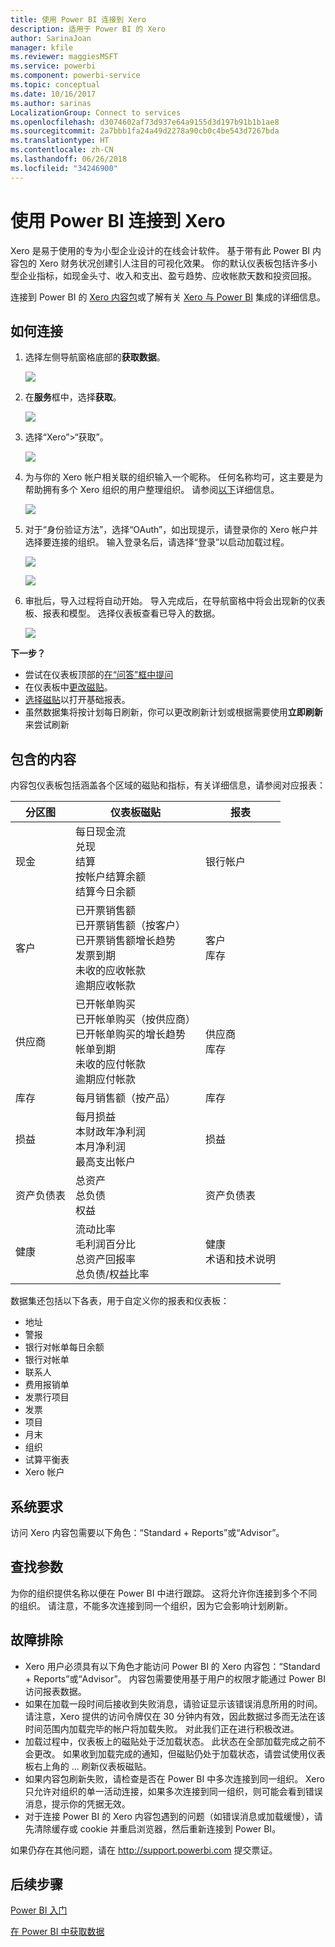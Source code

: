 ```yaml
---
title: 使用 Power BI 连接到 Xero
description: 适用于 Power BI 的 Xero
author: SarinaJoan
manager: kfile
ms.reviewer: maggiesMSFT
ms.service: powerbi
ms.component: powerbi-service
ms.topic: conceptual
ms.date: 10/16/2017
ms.author: sarinas
LocalizationGroup: Connect to services
ms.openlocfilehash: d3074602af73d937e64a9155d3d197b91b1b1ae8
ms.sourcegitcommit: 2a7bbb1fa24a49d2278a90cb0c4be543d7267bda
ms.translationtype: HT
ms.contentlocale: zh-CN
ms.lasthandoff: 06/26/2018
ms.locfileid: "34246900"
---
```

# <a name="connect-to-xero-with-power-bi"></a>使用 Power BI 连接到 Xero
Xero 是易于使用的专为小型企业设计的在线会计软件。 基于带有此 Power BI 内容包的 Xero 财务状况创建引人注目的可视化效果。 你的默认仪表板包括许多小型企业指标，如现金头寸、收入和支出、盈亏趋势、应收帐款天数和投资回报。

连接到 Power BI 的 [Xero 内容包](https://app.powerbi.com/getdata/services/xero)或了解有关 [Xero 与 Power BI](https://help.xero.com/Power-BI) 集成的详细信息。

## <a name="how-to-connect"></a>如何连接
1. 选择左侧导航窗格底部的**获取数据**。
   
   ![](media/service-connect-to-xero/getdata.png)
2. 在**服务**框中，选择**获取**。
   
   ![](media/service-connect-to-xero/services.png)
3. 选择“Xero”\>“获取”。
   
   ![](media/service-connect-to-xero/connect.png)
4. 为与你的 Xero 帐户相关联的组织输入一个昵称。 任何名称均可，这主要是为帮助拥有多个 Xero 组织的用户整理组织。 请参阅[以下](#FindingParams)详细信息。
   
   ![](media/service-connect-to-xero/params.png)
5. 对于“身份验证方法”，选择“OAuth”，如出现提示，请登录你的 Xero 帐户并选择要连接的组织。 输入登录名后，请选择“登录”以启动加载过程。
   
    ![](media/service-connect-to-xero/creds.png)
   
    ![](media/service-connect-to-xero/creds2.png)
6. 审批后，导入过程将自动开始。 导入完成后，在导航窗格中将会出现新的仪表板、报表和模型。 选择仪表板查看已导入的数据。
   
     ![](media/service-connect-to-xero/dashboard.png)

**下一步？**

* 尝试在仪表板顶部的[在“问答”框中提问](power-bi-q-and-a.md)
* 在仪表板中[更改磁贴](service-dashboard-edit-tile.md)。
* [选择磁贴](service-dashboard-tiles.md)以打开基础报表。
* 虽然数据集将按计划每日刷新，你可以更改刷新计划或根据需要使用**立即刷新**来尝试刷新

## <a name="whats-included"></a>包含的内容
内容包仪表板包括涵盖各个区域的磁贴和指标，有关详细信息，请参阅对应报表：  

| 分区图 | 仪表板磁贴 | 报表 |
| --- | --- | --- |
| 现金 |每日现金流 <br>兑现 <br>结算 <br>按帐户结算余额 <br>结算今日余额 |银行帐户 |
| 客户 |已开票销售额 <br>已开票销售额（按客户） <br>已开票销售额增长趋势 <br>发票到期 <br>未收的应收帐款 <br>逾期应收帐款 |客户 <br>库存 |
| 供应商 |已开帐单购买 <br>已开帐单购买（按供应商） <br>已开帐单购买的增长趋势 <br> 帐单到期 <br>未收的应付帐款 <br>逾期应付帐款 |供应商 <br>库存 |
| 库存 |每月销售额（按产品） |库存 |
| 损益 |每月损益 <br>本财政年净利润 <br>本月净利润 <br>最高支出帐户 |损益 |
| 资产负债表 |总资产 <br>总负债 <br>权益 |资产负债表 |
| 健康 |流动比率 <br>毛利润百分比 <br> 总资产回报率 <br>总负债/权益比率 |健康 <br>术语和技术说明 |

数据集还包括以下各表，用于自定义你的报表和仪表板：  

* 地址  
* 警报  
* 银行对帐单每日余额  
* 银行对帐单  
* 联系人  
* 费用报销单  
* 发票行项目  
* 发票  
* 项目  
* 月末  
* 组织  
* 试算平衡表  
* Xero 帐户

## <a name="system-requirements"></a>系统要求
访问 Xero 内容包需要以下角色：“Standard + Reports”或“Advisor”。

<a name="FindingParams"></a>

## <a name="finding-parameters"></a>查找参数
为你的组织提供名称以便在 Power BI 中进行跟踪。 这将允许你连接到多个不同的组织。 请注意，不能多次连接到同一个组织，因为它会影响计划刷新。   

## <a name="troubleshooting"></a>故障排除
* Xero 用户必须具有以下角色才能访问 Power BI 的 Xero 内容包：“Standard + Reports”或“Advisor”。 内容包需要使用基于用户的权限才能通过 Power BI 访问报表数据。  
* 如果在加载一段时间后接收到失败消息，请验证显示该错误消息所用的时间。 请注意，Xero 提供的访问令牌仅在 30 分钟内有效，因此数据过多而无法在该时间范围内加载完毕的帐户将加载失败。 对此我们正在进行积极改进。
* 加载过程中，仪表板上的磁贴处于泛加载状态。 此状态在全部加载完成之前不会更改。 如果收到加载完成的通知，但磁贴仍处于加载状态，请尝试使用仪表板右上角的 ... 刷新仪表板磁贴。
* 如果内容包刷新失败，请检查是否在 Power BI 中多次连接到同一组织。 Xero 只允许对组织的单一活动连接，如果多次连接到同一组织，则可能会看到错误消息，提示你的凭据无效。  
* 对于连接 Power BI 的 Xero 内容包遇到的问题（如错误消息或加载缓慢），请先清除缓存或 cookie 并重启浏览器，然后重新连接到 Power BI。  

如果仍存在其他问题，请在 http://support.powerbi.com 提交票证。

## <a name="next-steps"></a>后续步骤
[Power BI 入门](service-get-started.md)

[在 Power BI 中获取数据](service-get-data.md)

